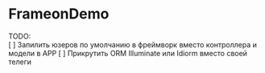 # FrameonDemo

TODO:<br>
[ ] Запилить юзеров по умолчанию в фреймворк вместо контроллера и модели в APP
[ ] Прикрутить ORM Illuminate или Idiorm вместо своей телеги
